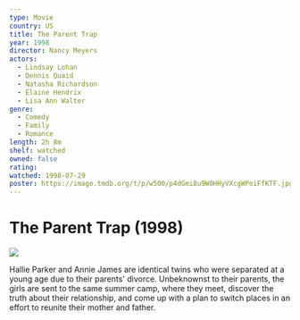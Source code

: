 ```yaml
---
type: Movie
country: US
title: The Parent Trap
year: 1998
director: Nancy Meyers
actors:
  - Lindsay Lohan
  - Dennis Quaid
  - Natasha Richardson
  - Elaine Hendrix
  - Lisa Ann Walter
genre:
  - Comedy
  - Family
  - Romance
length: 2h 8m
shelf: watched
owned: false
rating:
watched: 1998-07-29
poster: https://image.tmdb.org/t/p/w500/p4dGmi8u9W0HHyVXcgWPoiFfKTF.jpg
---
```


# The Parent Trap (1998)

![](https://image.tmdb.org/t/p/w500/p4dGmi8u9W0HHyVXcgWPoiFfKTF.jpg)

Hallie Parker and Annie James are identical twins who were separated at a young age due to their parents' divorce. Unbeknownst to their parents, the girls are sent to the same summer camp, where they meet, discover the truth about their relationship, and come up with a plan to switch places in an effort to reunite their mother and father.